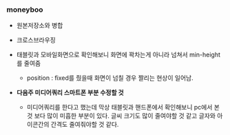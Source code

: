 ### moneyboo
- 원본저장소와 병합

- 크로스브라우징
- 태블릿과 모바일화면으로 확인해보니 화면에 꽉차는게 아니라 넘쳐서 min-height를 줄여줌
	- position : fixed를 줬을때 화면이 넘칠 경우 짤리는 현상이 일어남.
- **다음주 미디어쿼리 스마트폰 부분 수정할 것**
	- 미디어쿼리를 한다고 했는데 막상 태블릿과 핸드폰에서 확인해보니 pc에서 본 것 보다 많이 미흡한 부분이 있다. 글씨 크기도 많이 줄여야할 것 같고 글자와 아이콘간의 간격도 줄여줘야할 것 같다.
